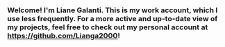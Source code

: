 
### Welcome! I'm Liane Galanti. This is my work account, which I use less frequently. For a more active and up-to-date view of my projects, feel free to check out my personal account at https://github.com/Lianga2000!

